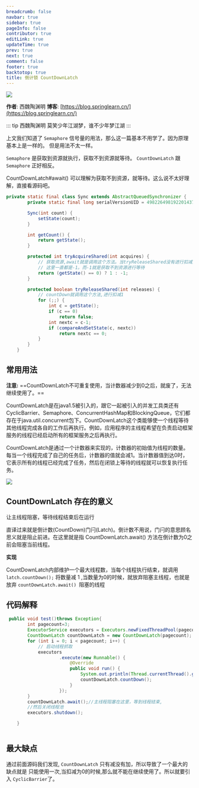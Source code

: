 ```yaml
---
breadcrumb: false
navbar: true
sidebar: true
pageInfo: false
contributor: true
editLink: true
updateTime: true
prev: true
next: true
comment: false
footer: true
backtotop: true
title: 倒计锁 CountDownLatch
---
```



![](https://img.springlearn.cn/learn_c87a079fcea0d7893b03d4d57478bca7.png)

**作者**: 西魏陶渊明
**博客**: [https://blog.springlearn.cn/](https://blog.springlearn.cn/)

::: tip 西魏陶渊明
莫笑少年江湖梦，谁不少年梦江湖
:::

上文我们知道了 `Semaphore` 信号量的用法，那么这一篇基本不用学了。因为原理基本上是一样的。
但是用法不太一样。


`Semaphore` 是获取到资源就执行，获取不到资源就等待。
`CountDownLatch` 跟 `Semaphore` 正好相反。

CountDownLatch#await() 可以理解为获取不到资源，就等待。这么说不太好理解，直接看源码吧。

```java CountDownLatch内部实现类
private static final class Sync extends AbstractQueuedSynchronizer {
        private static final long serialVersionUID = 4982264981922014374L;

        Sync(int count) {
            setState(count);
        }

        int getCount() {
            return getState();
        }

        protected int tryAcquireShared(int acquires) {
            // 获取资源,await就是调用这个方法。当tryReleaseShared没有进行扣减之前。
            // 这里一直都是-1。而-1就是获取不到资源进行等待
            return (getState() == 0) ? 1 : -1;
        }

        protected boolean tryReleaseShared(int releases) {
            // countDown就调用这个方法,进行扣减1
            for (;;) {
                int c = getState();
                if (c == 0)
                    return false;
                int nextc = c-1;
                if (compareAndSetState(c, nextc))
                    return nextc == 0;
            }
        }
    }

```

## 常用用法

**注意:**
==CountDownLatch不可重复使用，当计数器减少到0之后，就废了，无法继续使用了。==

CountDownLatch是在java1.5被引入的，跟它一起被引入的并发工具类还有CyclicBarrier、Semaphore、ConcurrentHashMap和BlockingQueue，它们都存在于java.util.concurrent包下。CountDownLatch这个类能够使一个线程等待其他线程完成各自的工作后再执行。例如，应用程序的主线程希望在负责启动框架服务的线程已经启动所有的框架服务之后再执行。

CountDownLatch是通过一个计数器来实现的，计数器的初始值为线程的数量。每当一个线程完成了自己的任务后，计数器的值就会减1。当计数器值到达0时，它表示所有的线程已经完成了任务，然后在闭锁上等待的线程就可以恢复执行任务。

![](http://incdn1.b0.upaiyun.com/2015/04/f65cc83b7b4664916fad5d1398a36005.png)



## CountDownLatch 存在的意义

让主线程阻塞，等待线程结束后在运行


直译过来就是倒计数(CountDown)门闩(Latch)。倒计数不用说，门闩的意思顾名思义就是阻止前进。在这里就是指 CountDownLatch.await() 方法在倒计数为0之前会阻塞当前线程。

**实现**

CountDownLatch内部维护一个最大线程数，当每个线程执行结束，就调用
`latch.countDown();` 将数量减 1 ,当数量为0的时候，就放弃阻塞主线程，也就是放弃 `countDownLatch.await() `阻塞的线程


## 代码解释

```java
 public void test()throws Exception{
        int pagecount=3;
        ExecutorService executors = Executors.newFixedThreadPool(pagecount);
        CountDownLatch countDownLatch = new CountDownLatch(pagecount);
        for (int i = 0; i < pagecount; i++) {
            // 启动线程抓取
            executors
                    .execute(new Runnable() {
                        @Override
                        public void run() {
                            System.out.println(Thread.currentThread().getName());
                            countDownLatch.countDown();
                        }
                    });
        }
        countDownLatch.await();//主线程阻塞在这里，等到线程结束,
        //然后关闭线程池
        executors.shutdown();

    }



```



## 最大缺点

通过前面源码我们发现, `CountDownLatch` 只有减没有加，所以导致了一个最大的缺点就是
只能使用一次,当扣减为0的时候,那么就不能在继续使用了。所以就要引入 `CyclicBarrier`了。

